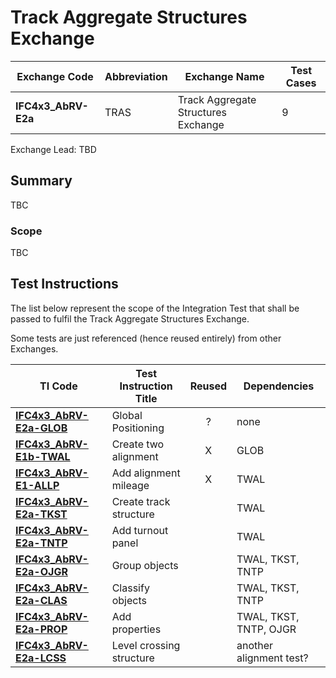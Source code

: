 # Track Aggregate Structures Exchange

| Exchange Code       | Abbreviation | Exchange Name                       | Test Cases |
|---------------------|--------------|-------------------------------------|------------|
| **IFC4x3_AbRV-E2a** | TRAS         | Track Aggregate Structures Exchange | 9          |

Exchange Lead: TBD

## Summary

TBC

### Scope

TBC

## Test Instructions
The list below represent the scope of the Integration Test that shall be passed to fulfil the Track Aggregate Structures Exchange.

Some tests are just referenced (hence reused entirely) from other Exchanges.

| TI Code                            | Test Instruction Title   | Reused | Dependencies           |
|------------------------------------|--------------------------|:------:|------------------------|
| [**IFC4x3_AbRV-E2a-GLOB**](./GLOB) | Global Positioning       | ?      | none                   |
| [**IFC4x3_AbRV-E1b-TWAL**](./TWAL) | Create two alignment     | X      | GLOB                   |
| [**IFC4x3_AbRV-E1-ALLP**](./ALLP)  | Add alignment mileage    | X      | TWAL                   |
| [**IFC4x3_AbRV-E2a-TKST**](./TKST) | Create track structure   |        | TWAL                   |
| [**IFC4x3_AbRV-E2a-TNTP**](./TNTP) | Add turnout panel        |        | TWAL                   |
| [**IFC4x3_AbRV-E2a-OJGR**](./OJGR) | Group objects            |        | TWAL, TKST, TNTP       |
| [**IFC4x3_AbRV-E2a-CLAS**](./CLAS) | Classify objects         |        | TWAL, TKST, TNTP       |
| [**IFC4x3_AbRV-E2a-PROP**](./PROP) | Add properties           |        | TWAL, TKST, TNTP, OJGR |
| [**IFC4x3_AbRV-E2a-LCSS**](./LCSS) | Level crossing structure |        | another alignment test?|

	
	
	
	
	
	
	
	
	
	
	
	
